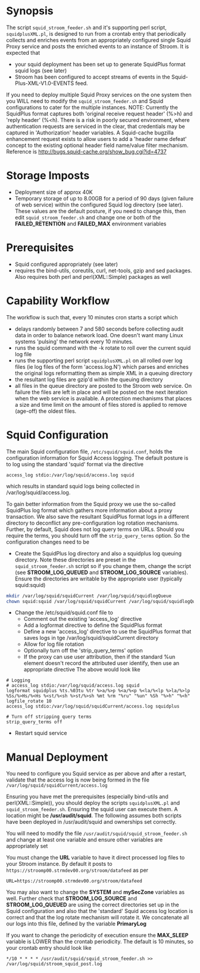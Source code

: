 # Synopsis
The script `squid_stroom_feeder.sh` and it's supporting perl script, `squidplusXML.pl`, is designed to run from a crontab entry that periodically collects and enriches events from an appropriately configured single Squid Proxy service and posts the enriched events to an instance of Stroom. It is expected that

  - your squid deployment has been set up to generate SquidPlus format squid logs (see later)
  - Stroom has been configured to accept streams of events in the Squid-Plus-XML-V1.0-EVENTS feed.

If you need to deploy multiple Squid Proxy services on the one system then you WILL need to modify the `squid_stroom_feeder.sh` and Squid configurations to cater for the multiple instances.
NOTE: Currently the SquidPlus format captures both 'original receive request header' (%>h) and 'reply header' (%<h). There is a risk in poorly secured environment, where authentication requests are serviced in the clear, that credentials may be captured in 'Authorization' header variables.  A Squid-cache bugzilla enhancement request exists to allow users to add a 'header name defeat' concept to the existing optional header field name/value filter mechanism. Reference is http://bugs.squid-cache.org/show_bug.cgi?id=4737


# Storage Imposts
  - Deployment size of approx 40K
  - Temporary storage of up to 8.00GB for a period of 90 days (given failure of web service) within the configured Squid log directory (see later).  These values are the default posture, if you need to change this, then edit `squid_stroom_feeder.sh` and change one or both of the **FAILED_RETENTION** and **FAILED_MAX** environment variables

# Prerequisites
  - Squid configured appropriately (see later)
  - requires the bind-utils, coreutils, curl, net-tools, gzip and sed packages. Also requires both perl and perl(XML::Simple) packages as well

# Capability Workflow
The workflow is such that, every 10 minutes cron starts a script which
  - delays randomly between 7 and 580 seconds before collecting audit data in order to balance network load. One doesn't want many Linux systems 'pulsing' the network every 10 minutes.
  - runs the squid command with the -k rotate to roll over the current squid log file
  - runs the supporting perl script `squidplusXML.pl` on all rolled over log files (ie log files of the form 'access.log.N') which parses and enriches the original logs reformatting them as simple XML in a queuing directory
  - the resultant log files are gzip'd within the queuing directory
  - all files in the queue directory are posted to the Stroom web service. On failure the files are left in place and will be posted on the next iteration when the web service is available. A protection mechanisms that places a size and time limit on the amount of files stored is applied to remove (age-off) the oldest files.

# Squid Configuration
The main Squid configuration file, `/etc/squid/squid.conf`, holds the configuration information for Squid Access logging. The default posture is to log using the standard 'squid' format via the directive
```
access_log stdio:/var/log/squid/access.log squid
```
which results in standard squid logs being collected in /var/log/squid/access.log.

To gain better information from the Squid proxy we use the so-called SquidPlus log format which gathers more information about a proxy transaction.  We also save the resultant SquidPlus format logs in a different directory to deconflict any pre-configuration log rotation mechanisms. Further, by default, Squid does not log query terms on URLs. Should you require the terms, you should turn off the `strip_query_terms` option. So the configuration changes need to be
  - Create the SquidPlus log directory and also a squidplus log queuing directory. Note these directories are preset in the `squid_stroom_feeder.sh` script so if you change them, change the script (see **STROOM_LOG_QUEUED** and **STROOM_LOG_SOURCE** variables). Ensure the directories are writable by the appropriate user (typically squid:squid)

```bash
mkdir /var/log/squid/squidCurrent /var/log/squid/squidlogQueue
chown squid:squid /var/log/squid/squidCurrent /var/log/squid/squidlogQueue
```
  - Change the /etc/squid/squid.conf file to
    - Comment out the existing 'access_log' directive
    - Add a logformat directive to define the SquidPlus format
    - Define a new 'access_log' directive to use the SquidPlus format that saves logs in tge /var/log/squid/squidCurrent directory
    - Allow for log file rotation
    - Optionally turn off the 'strip_query_terms' option
    - If the proxy can use user attribution, then if the standard %un element doesn't record the attributed user identify, then use an appropriate directive
    The above would look like


```
# Logging
# access_log stdio:/var/log/squid/access.log squid
logformat squidplus %ts.%03tu %tr %>a/%>p %<a/%<p %<la/%<lp %>la/%>lp %Ss/%>Hs/%<Hs %<st/%<sh %>st/%>sh %mt %rm "%ru" "%un" %Sh "%>h" "%<h"
logfile_rotate 10
access_log stdio:/var/log/squid/squidCurrent/access.log squidplus
```

```
# Turn off stripping query terms
strip_query_terms off
```
  - Restart squid service


# Manual Deployment

You need to configure you Squid service as per above and after a restart, validate that the access log is now being formed in the file `/var/log/squid/squidCurrent/access.log`

Ensuring you have met the prerequisites (especially bind-utils and perl(XML::Simple)), you should deploy the scripts `squidplusXML.pl` and `squid_stroom_feeder.sh`. Ensuring the squid user can execute them. A location might be __/usr/audit/squid__.  The following assumes both scripts have been deployed in /usr/audit/squid and ownerships set correctly.

You will need to modify the file `/usr/audit/squid/squid_stroom_feeder.sh` and change at least one variable and ensure other variables are appropriately set

You must change the **URL** variable to have it direct processed log files to your Stroom instance. By default it posts to `https://stroomp00.strmdev00.org/stroom/datafeed` as per
```
URL=https://stroomp00.strmdev00.org/stroom/datafeed
```

You may also want to change the **SYSTEM** and **mySecZone** variables as well. Further check that **STROOM_LOG_SOURCE** and **STROOM_LOG_QUEUED** are using the correct directories set up in the Squid configuration and also that the 'standard' Squid access log location is correct and that the log rotate mechanism will rotate it. We concatenate all our logs into this file, defined by the variable **PrimaryLog**

If you want to change the periodicity of execution ensure the **MAX_SLEEP** variable is LOWER than the crontab periodicity. The default is 10 minutes, so your crontab entry should look like
```
*/10 * * * * /usr/audit/squid/squid_stroom_feeder.sh >> /var/log/squid/stroom_squid_post.log
```

